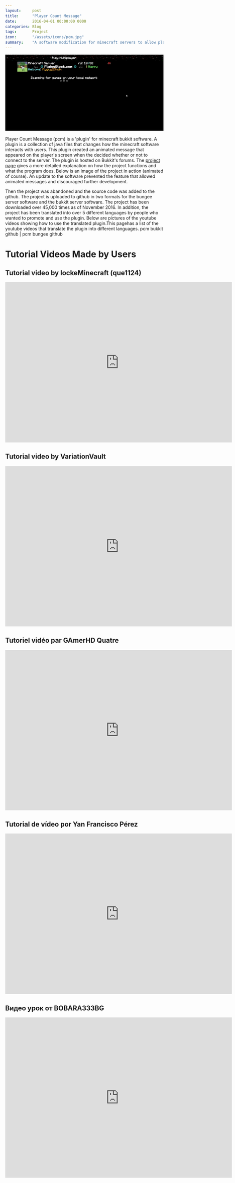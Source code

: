 ```yaml
---
layout:     post
title:      "Player Count Message"
date:       2016-04-01 00:00:00 0000
categories: Blog
tags:       Project
icon:       "/assets/icons/pcm.jpg"
summary: 	"A software modification for minecraft servers to allow players the ability to modify the server's look in the load screen."
---
```


[![Project Example](/assets/projects/pcm/display.gif)](https://dev.bukkit.org/bukkit-plugins/player-count-message/ "Project Page")

Player Count Message (pcm) is a 'plugin' for minecraft bukkit software. A plugin is a collection of java files that changes how the minecraft software interacts with users. This plugin created an animated message that appeared on the player's screen when the decided whether or not to connect to the server. The plugin is hosted on Bukkit's forums. The [project page](https://dev.bukkit.org/bukkit-plugins/player-count-message/) gives a more detailed explanation on how the project functions and what the program does. Below is an image of the project in action (animated of course). An update to the software prevented the feature that allowed animated messages and discouraged further development.

Then the project was abandoned and the source code was added to the github. The project is uploaded to github in two formats for the bungee server software and the bukkit server software. The project has been downloaded over 45,000 times as of November 2016. In addition, the project has been translated into over 5 different languages by people who wanted to promote and use the plugin. Below are pictures of the youtube videos showing how to use the translated plugin.This pagehas a list of the youtube videos that translate the plugin into different languages.
pcm bukkit github | pcm bungee github

# Tutorial Videos Made by Users

## Tutorial video by lockeMinecraft (que1124)

<div class="container">
<iframe width="722" height="511" src="https://www.youtube.com/embed/TVMCCvRO4D0" frameborder="0" allow="accelerometer; autoplay; encrypted-media; gyroscope; picture-in-picture" allowfullscreen class="video"></iframe>
</div>

## Tutorial video by VariationVault

<div class="container">
<iframe width="722" height="511" src="https://www.youtube.com/embed/n5gYRKOV2aw" frameborder="0" allow="accelerometer; autoplay; encrypted-media; gyroscope; picture-in-picture" allowfullscreen class="video"></iframe>
</div>

## Tutoriel vidéo par GAmerHD Quatre

<div class="container">
<iframe width="722" height="511" src="https://www.youtube.com/embed/go2Xkj4qsOU" frameborder="0" allow="accelerometer; autoplay; encrypted-media; gyroscope; picture-in-picture" allowfullscreen class="video"></iframe>
</div>

## Tutorial de vídeo por Yan Francisco Pérez

<div class="container">
<iframe width="722" height="511" src="https://www.youtube.com/embed/PZbJAv_Iz94" frameborder="0" allow="accelerometer; autoplay; encrypted-media; gyroscope; picture-in-picture" allowfullscreen class="video"></iframe>
</div>

## Видео урок от BOBARA333BG

<div class="container">
<iframe width="722" height="511" src="https://www.youtube.com/embed/RiBajAOos8Q" frameborder="0" allow="accelerometer; autoplay; encrypted-media; gyroscope; picture-in-picture" allowfullscreen class="video"></iframe>
</div>

